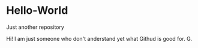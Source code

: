 # Hello-World
Just another repository


Hi!
I am just someone who don't anderstand yet what Githud is good for.
G.
